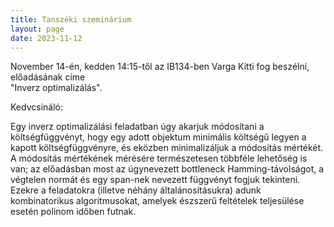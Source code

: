```yaml
---
title: Tanszéki szeminárium
layout: page 
date: 2023-11-12
---
```


November 14-én, kedden 14:15-től az IB134-ben Varga Kitti fog beszélni, előadásának címe  
"Inverz optimalizálás".

Kedvcsináló:

Egy inverz optimalizálási feladatban úgy akarjuk módosítani a
költségfüggvényt, hogy egy adott objektum minimális költségű legyen a
kapott költségfüggvényre, és eközben minimalizáljuk a módosítás
mértékét. A módosítás mértékének mérésére természetesen többféle
lehetőség is van; az előadásban most az úgynevezett bottleneck
Hamming-távolságot, a végtelen normát és egy span-nek nevezett
függvényt fogjuk tekinteni. Ezekre a feladatokra (illetve néhány
általánosításukra) adunk kombinatorikus algoritmusokat, amelyek
észszerű feltételek teljesülése esetén polinom időben futnak.

